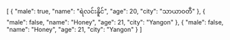 [
  {
    "male": true,
    "name": "ရဲလင်းနိူင်",
    "age": 20,
    "city": "သာယာ၀တီ"
  },
  {
    "male": false,
    "name": "Honey",
    "age": 21,
    "city": "Yangon"
  },
{
    "male": false,
    "name": "Honey",
    "age": 21,
    "city": "Yangon"
  }
]
